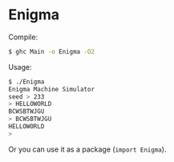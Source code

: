 # Enigma

Compile:

``` sh
$ ghc Main -o Enigma -O2
```

Usage:

``` sh
$ ./Enigma
Enigma Machine Simulator
seed > 233
> HELLOWORLD
BCWSBTWJGU
> BCWSBTWJGU
HELLOWORLD
> 
```

Or you can use it as a package (`import Enigma`).
